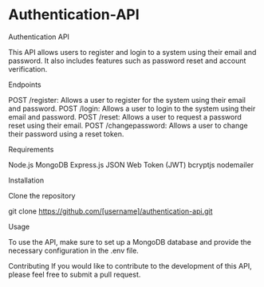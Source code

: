# Authentication-API


Authentication API

This API allows users to register and login to a system using their email and password. It also includes features such as password reset and account verification.

Endpoints

POST /register: Allows a user to register for the system using their email and password.
POST /login: Allows a user to login to the system using their email and password.
POST /reset: Allows a user to request a password reset using their email.
POST /changepassword: Allows a user to change their password using a reset token.

Requirements

Node.js 
MongoDB
Express.js
JSON Web Token (JWT)
bcryptjs
nodemailer

Installation

Clone the repository

git clone https://github.com/[username]/authentication-api.git


Usage

To use the API, make sure to set up a MongoDB database and provide the necessary configuration in the .env file.

Contributing
If you would like to contribute to the development of this API, please feel free to submit a pull request.

